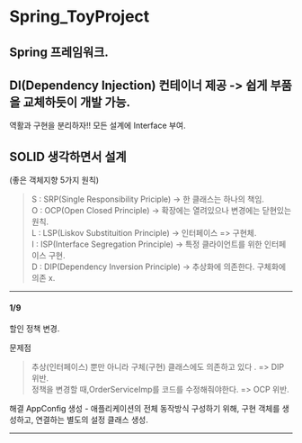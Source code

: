 # Spring_ToyProject

## Spring 프레임워크.

## DI(Dependency Injection) 컨테이너 제공 -> 쉽게 부품을 교체하듯이 개발 가능.

역활과 구현을 분리하자!!  모든 설계에 Interface 부여.

## SOLID 생각하면서 설계 
(좋은 객체지향 5가지 원칙)

>S : SRP(Single Responsibility Priciple) -> 한 클래스는 하나의 책임.   
>O : OCP(Open Closed Principle) -> 확장에는 열려있으나 변경에는 닫현있는 원칙.   
>L : LSP(Liskov Substituition Principle) ->   인터페이스 => 구현체.   
>I : ISP(Interface Segregation Principle) -> 특정 클라이언트를 위한 인터페이스 구현.   
>D : DIP(Dependency Inversion Principle) -> 추상화에 의존한다. 구체화에 의존 x.   


****
#### 1/9
할인 정책 변경.

문제점
> 추상(인터페이스) 뿐만 아니라 구체(구현) 클래스에도 의존하고 있다 . => DIP 위반.   
> 정책을 변경할 때,OrderServiceImp를 코드를 수정해줘야한다. => OCP 위반.   


해결
AppConfig 생성 - 애플리케이션의 전체 동작방식 구성하기 위해, 구현 객체를 생성하고, 연결하는 별도의 설정 클래스 생성.

***
